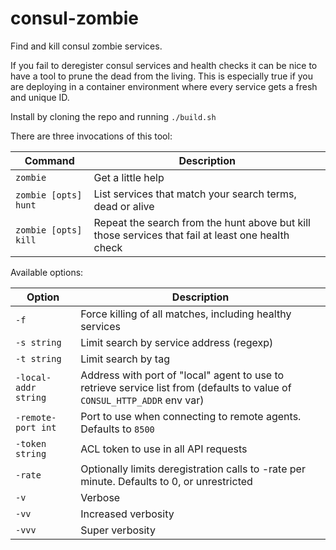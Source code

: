 # consul-zombie
Find and kill consul zombie services.

If you fail to deregister consul services and health checks it can be nice to
have a tool to prune the dead from the living. This is especially true if you 
are deploying in a container environment where every service gets a fresh
and unique ID.

Install by cloning the repo and running `./build.sh`

There are three invocations of this tool:

Command                 | Description
------------------------|------------
`zombie`                | Get a little help
`zombie [opts] hunt` | List services that match your search terms, dead or alive
`zombie [opts] kill` | Repeat the search from the hunt above but kill those services that fail at least one health check

Available options:

Option      | Description
------------|------------
`-f`        | Force killing of all matches, including healthy services
`-s string` | Limit search by service address (regexp)
`-t string` | Limit search by tag
`-local-addr string` | Address with port of "local" agent to use to retrieve service list from (defaults to value of `CONSUL_HTTP_ADDR` env var)
`-remote-port int` | Port to use when connecting to remote agents.  Defaults to `8500`
`-token string` | ACL token to use in all API requests
`-rate` | Optionally limits deregistration calls to -rate per minute.  Defaults to 0, or unrestricted
`-v`        | Verbose
`-vv`       | Increased verbosity
`-vvv`      | Super verbosity
